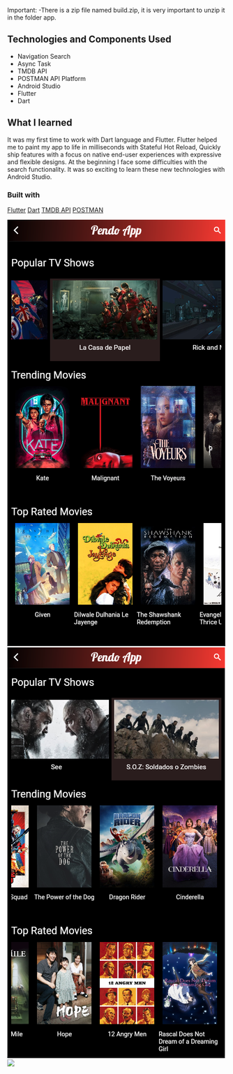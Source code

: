 Important:
    -There is a zip file named build.zip, it is very important to unzip it in the folder app.
## Technologies and Components Used
- Navigation Search
- Async Task
- TMDB API
- POSTMAN API Platform
- Android Studio
- Flutter
- Dart

## What I learned
It was my first time to work with Dart language and Flutter.
Flutter helped me to paint my app to life in milliseconds with Stateful Hot Reload,
Quickly ship features with a focus on native end-user experiences with expressive and flexible designs.
At the beginning I face some difficulties with the search functionality.
It was so exciting to learn these new technologies with Android Studio.

### Built with
[Flutter](https://flutter.dev/docs)
[Dart](https://dart.dev/guides)
[TMDB API](https://developers.themoviedb.org/3/getting-started/introduction)
[POSTMAN](https://www.postman.com)

![](App_Images/HomeScreen.png)
![](App_Images/HomeScreen2.png)
![](App_Images/DescriptionScreen)
